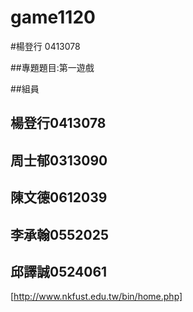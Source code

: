 # game1120

#楊登行 0413078

##專題題目:第一遊戲

##組員

## 楊登行0413078
## 周士郁0313090
## 陳文德0612039
## 李承翰0552025
## 邱譯誠0524061
[http://www.nkfust.edu.tw/bin/home.php]
